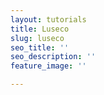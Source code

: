 ```yaml
---
layout: tutorials
title: Luseco
slug: luseco
seo_title: ''
seo_description: ''
feature_image: ''

---
```

